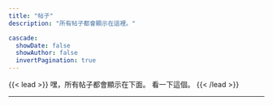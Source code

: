 ```yaml
---
title: "帖子"
description: "所有帖子都會顯示在這裡。"

cascade:
  showDate: false
  showAuthor: false
  invertPagination: true
---
```


{{< lead >}}
嘿，所有帖子都會顯示在下面。 看一下這個。
{{< /lead >}}

---
